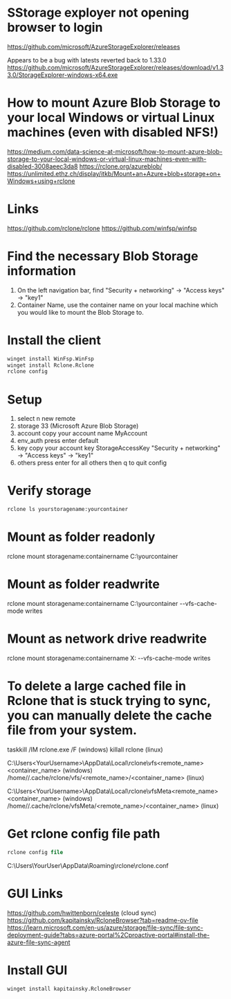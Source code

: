 # SStorage exployer not opening browser to login
https://github.com/microsoft/AzureStorageExplorer/releases

Appears to be a bug with latests reverted back to 1.33.0
https://github.com/microsoft/AzureStorageExplorer/releases/download/v1.33.0/StorageExplorer-windows-x64.exe

# How to mount Azure Blob Storage to your local Windows or virtual Linux machines (even with disabled NFS!)
https://medium.com/data-science-at-microsoft/how-to-mount-azure-blob-storage-to-your-local-windows-or-virtual-linux-machines-even-with-disabled-3008aeec3da8
https://rclone.org/azureblob/
https://unlimited.ethz.ch/display/itkb/Mount+an+Azure+blob+storage+on+Windows+using+rclone

# Links
https://github.com/rclone/rclone
https://github.com/winfsp/winfsp

# Find the necessary Blob Storage information
1. On the left navigation bar, find "Security + networking" → "Access keys" → "key1"
2. Container Name, use the container name on your local machine which you would like to mount the Blob Storage to.

# Install the client
```ps
winget install WinFsp.WinFsp
winget install Rclone.Rclone
rclone config
```

# Setup
1. select n new remote
2. storage                  33 (Microsoft Azure Blob Storage)
3. account                  copy your account name MyAccount
3. env_auth                 press enter default
5. key                      copy your account key StorageAccessKey "Security + networking" → "Access keys" → "key1"
6. others                   press enter for all others then q to quit config

# Verify storage
```ps
rclone ls yourstoragename:yourcontainer
```

# Mount as folder readonly
rclone mount storagename:containername C:\yourcontainer

# Mount as folder readwrite
rclone mount storagename:containername C:\yourcontainer --vfs-cache-mode writes

# Mount as network drive readwrite
rclone mount storagename:containername X: --vfs-cache-mode writes 

# To delete a large cached file in Rclone that is stuck trying to sync, you can manually delete the cache file from your system. 
taskkill /IM rclone.exe /F (windows)
killall rclone (linux)

C:\Users\<YourUsername>\AppData\Local\rclone\vfs\<remote_name>\<container_name> (windows)
/home/<YourUsername>/.cache/rclone/vfs/<remote_name>/<container_name> (linux)

C:\Users\<YourUsername>\AppData\Local\rclone\vfsMeta\<remote_name>\<container_name> (windows)
/home/<YourUsername>/.cache/rclone/vfsMeta/<remote_name>/<container_name> (linux)

# Get rclone config file path
```ps
rclone config file
```

C:\Users\YourUser\AppData\Roaming\rclone\rclone.conf

# GUI Links
https://github.com/hwittenborn/celeste (cloud sync)
https://github.com/kapitainsky/RcloneBrowser?tab=readme-ov-file
https://learn.microsoft.com/en-us/azure/storage/file-sync/file-sync-deployment-guide?tabs=azure-portal%2Cproactive-portal#install-the-azure-file-sync-agent

# Install GUI
```ps
winget install kapitainsky.RcloneBrowser
```